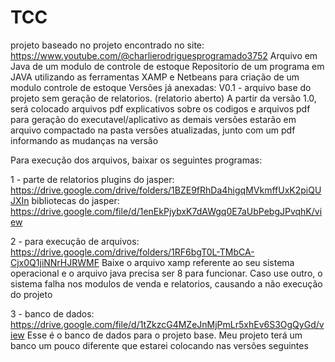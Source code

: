# TCC
projeto baseado no projeto encontrado no site: https://www.youtube.com/@charlierodriguesprogramado3752
Arquivo em Java de um modulo de controle de estoque
Repositorio de um programa em JAVA utilizando as ferramentas XAMP e Netbeans para criação de um modulo controle de estoque
Versões já anexadas:
V0.1 - arquivo base do projeto sem geração de relatorios. (relatorio aberto)
A partir da versão 1.0, será colocado arquivos pdf explicativos sobre os codigos e arquivos pdf para geração do executavel/aplicativo
as demais versões estarão em arquivo compactado na pasta versões atualizadas, junto com um pdf informando as mudanças na versão

Para execução dos arquivos, baixar os seguintes programas:

1 - parte de relatorios
plugins do jasper: https://drive.google.com/drive/folders/1BZE9fRhDa4higqMVkmffUxK2piQUJXIn
bibliotecas do jasper: https://drive.google.com/file/d/1enEkPjybxK7dAWgq0E7aUbPebgJPvqhK/view

2 - para execução de arquivos:
https://drive.google.com/drive/folders/1RF6bgT0L-TMbCA-Cjx0Q1jiNNrHJRWMF
Baixe o arquivo xamp referente ao seu sistema operacional e o arquivo java precisa ser 8 para funcionar. Caso use outro, o sistema falha nos modulos de venda e relatorios, causando a não execução do projeto

3 - banco de dados: https://drive.google.com/file/d/1tZkzcG4MZeJnMjPmLr5xhEv6S3OgQyGd/view
Esse é o banco de dados para o projeto base. Meu projeto terá um banco um pouco diferente que estarei colocando nas versões seguintes
